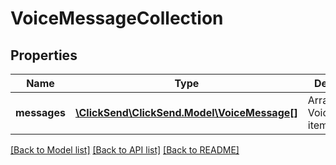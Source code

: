 # VoiceMessageCollection

## Properties
Name | Type | Description | Notes
------------ | ------------- | ------------- | -------------
**messages** | [**\ClickSend\ClickSend.Model\VoiceMessage[]**](VoiceMessage.md) | Array of VoiceMessage items | 

[[Back to Model list]](../README.md#documentation-for-models) [[Back to API list]](../README.md#documentation-for-api-endpoints) [[Back to README]](../README.md)


